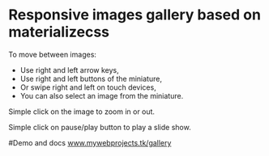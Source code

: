 # Responsive images gallery based on materializecss
To move between images:
- Use right and left arrow keys,
- Use right and left buttons of the miniature,
- Or swipe right and left on touch devices, 
- You can also select an image from the miniature.

Simple click on the image to zoom in or out.

Simple click on pause/play button to play a slide show. 

#Demo and docs
www.mywebprojects.tk/gallery
